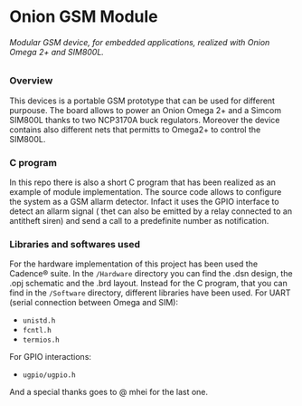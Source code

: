# Onion GSM Module

###### Modular GSM device, for embedded applications, realized with Onion Omega 2+ and SIM800L.

### Overview

This devices is a portable GSM prototype that can be used for different purpouse. The board allows to power an Onion Omega 2+ and a Simcom SIM800L thanks to two NCP3170A buck regulators. Moreover the device contains also different nets that permitts to Omega2+ to control the SIM800L.

### C program

In this repo there is also a short C program that has been realized as an example of module implementation. The source code allows to configure the system as a GSM allarm detector. Infact it uses the GPIO interface to detect an allarm signal ( thet can also be emitted by a relay connected to an antitheft siren) and send a call to a predefinite number as notification.

### Libraries and softwares used

For the hardware implementation of this project has been used the Cadence® suite. In the `/Hardware` directory you can find the .dsn design, the .opj schematic and the .brd layout.
Instead for the C program, that you can find in the `/Software` directory, different libraries have been used.
For UART (serial connection between Omega and SIM):
- `unistd.h`				
- `fcntl.h`			
- `termios.h`

For GPIO interactions:
- `ugpio/ugpio.h`

And a special thanks goes to @ mhei for the last one.
